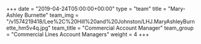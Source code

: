 +++
date = "2019-04-24T05:00:00+00:00"
type = "team"
title = "Mary-Ashley Burnette"
team_img = "/v1574219418/Lee%2C%20Hill%20and%20Johnston/LHJ.MaryAshleyBurnette_hm5v4q.jpg"
team_title = "Commercial Account Manager"
team_group = "Commercial Lines Account Managers"
weight = 4
+++